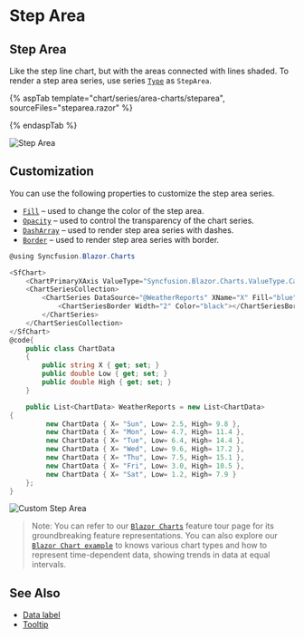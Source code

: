 # Step Area

## Step Area

Like the step line chart, but with the areas connected with lines shaded. To render a step area series, use series [`Type`](https://help.syncfusion.com/cr/blazor/Syncfusion.Blazor~Syncfusion.Blazor.Charts.ChartSeries~Type.html) as `StepArea`.

{% aspTab template="chart/series/area-charts/steparea", sourceFiles="steparea.razor" %}

{% endaspTab %}

![Step Area](../images/chart-types-images/steparea.png)

## Customization

You can use the following properties to customize the step area series.

* [`Fill`](https://help.syncfusion.com/cr/blazor/Syncfusion.Blazor~Syncfusion.Blazor.Charts.ChartSeries~Fill.html) – used to change the color of the step area.
* [`Opacity`](https://help.syncfusion.com/cr/blazor/Syncfusion.Blazor.Charts.ChartSeries.html#Syncfusion_Blazor_Charts_ChartSeries_Opacity) – used to control the transparency of the chart series.
* [``DashArray``](https://help.syncfusion.com/cr/blazor/Syncfusion.Blazor~Syncfusion.Blazor.Charts.ChartSeries~DashArray.html) – used to render step area series with dashes.
* [`Border`](https://help.syncfusion.com/cr/blazor/Syncfusion.Blazor.Charts.ChartSeries.html#Syncfusion_Blazor_Charts_ChartSeries_Border) – used to render step area series with border.

```csharp
@using Syncfusion.Blazor.Charts

<SfChart>
    <ChartPrimaryXAxis ValueType="Syncfusion.Blazor.Charts.ValueType.Category" />
    <ChartSeriesCollection>
        <ChartSeries DataSource="@WeatherReports" XName="X" Fill="blue" YName="Low" DashArray="5,5" Opacity="0.5" Type="ChartSeriesType.StepArea">
            <ChartSeriesBorder Width="2" Color="black"></ChartSeriesBorder>
        </ChartSeries>
    </ChartSeriesCollection>
</SfChart>
@code{
    public class ChartData
    {
        public string X { get; set; }
        public double Low { get; set; }
        public double High { get; set; }
    }

    public List<ChartData> WeatherReports = new List<ChartData>
{
         new ChartData { X= "Sun", Low= 2.5, High= 9.8 },
         new ChartData { X= "Mon", Low= 4.7, High= 11.4 },
         new ChartData { X= "Tue", Low= 6.4, High= 14.4 },
         new ChartData { X= "Wed", Low= 9.6, High= 17.2 },
         new ChartData { X= "Thu", Low= 7.5, High= 15.1 },
         new ChartData { X= "Fri", Low= 3.0, High= 10.5 },
         new ChartData { X= "Sat", Low= 1.2, High= 7.9 }
    };
}
```

![Custom Step Area](../images/chart-types-images/custom-step-area.png)

> Note: You can refer to our [`Blazor Charts`](https://www.syncfusion.com/blazor-components/blazor-charts) feature tour page for its groundbreaking feature representations. You can also explore our [`Blazor Chart example`](https://blazor.syncfusion.com/demos/chart/line?theme=bootstrap4) to knows various chart types and how to represent time-dependent data, showing trends in data at equal intervals.

## See Also

* [Data label](../data-labels)
* [Tooltip](../tool-tip)